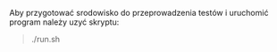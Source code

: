Aby przygotować srodowisko do przeprowadzenia testów i uruchomić program należy uzyć skryptu:
>./run.sh